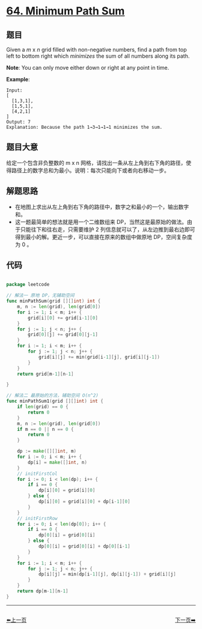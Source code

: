 # [64. Minimum Path Sum](https://leetcode.com/problems/minimum-path-sum/)


## 题目

Given a *m* x *n* grid filled with non-negative numbers, find a path from top left to bottom right which *minimizes* the sum of all numbers along its path.

**Note**: You can only move either down or right at any point in time.

**Example**:

    Input:
    [
      [1,3,1],
      [1,5,1],
      [4,2,1]
    ]
    Output: 7
    Explanation: Because the path 1→3→1→1→1 minimizes the sum.

## 题目大意

给定一个包含非负整数的 m x n 网格，请找出一条从左上角到右下角的路径，使得路径上的数字总和为最小。说明：每次只能向下或者向右移动一步。


## 解题思路

- 在地图上求出从左上角到右下角的路径中，数字之和最小的一个，输出数字和。
- 这一题最简单的想法就是用一个二维数组来 DP，当然这是最原始的做法。由于只能往下和往右走，只需要维护 2 列信息就可以了，从左边推到最右边即可得到最小的解。更近一步，可以直接在原来的数组中做原地 DP，空间复杂度为 0 。

## 代码

```go

package leetcode

// 解法一 原地 DP，无辅助空间
func minPathSum(grid [][]int) int {
	m, n := len(grid), len(grid[0])
	for i := 1; i < m; i++ {
		grid[i][0] += grid[i-1][0]
	}
	for j := 1; j < n; j++ {
		grid[0][j] += grid[0][j-1]
	}
	for i := 1; i < m; i++ {
		for j := 1; j < n; j++ {
			grid[i][j] += min(grid[i-1][j], grid[i][j-1])
		}
	}
	return grid[m-1][n-1]

}

// 解法二 最原始的方法，辅助空间 O(n^2)
func minPathSum1(grid [][]int) int {
	if len(grid) == 0 {
		return 0
	}
	m, n := len(grid), len(grid[0])
	if m == 0 || n == 0 {
		return 0
	}

	dp := make([][]int, m)
	for i := 0; i < m; i++ {
		dp[i] = make([]int, n)
	}
	// initFirstCol
	for i := 0; i < len(dp); i++ {
		if i == 0 {
			dp[i][0] = grid[i][0]
		} else {
			dp[i][0] = grid[i][0] + dp[i-1][0]
		}
	}
	// initFirstRow
	for i := 0; i < len(dp[0]); i++ {
		if i == 0 {
			dp[0][i] = grid[0][i]
		} else {
			dp[0][i] = grid[0][i] + dp[0][i-1]
		}
	}
	for i := 1; i < m; i++ {
		for j := 1; j < n; j++ {
			dp[i][j] = min(dp[i-1][j], dp[i][j-1]) + grid[i][j]
		}
	}
	return dp[m-1][n-1]
}

```


----------------------------------------------
<div style="display: flex;justify-content: space-between;align-items: center;">
<p><a href="https://books.halfrost.com/leetcode/ChapterFour/0001~0099/0063.Unique-Paths-II/">⬅️上一页</a></p>
<p><a href="https://books.halfrost.com/leetcode/ChapterFour/0001~0099/0066.Plus-One/">下一页➡️</a></p>
</div>
